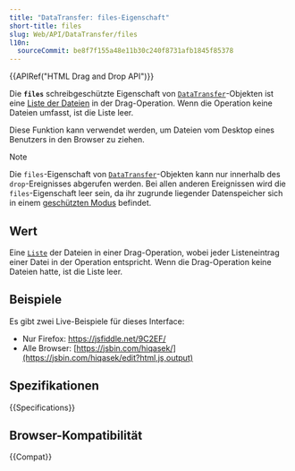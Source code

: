 ```yaml
---
title: "DataTransfer: files-Eigenschaft"
short-title: files
slug: Web/API/DataTransfer/files
l10n:
  sourceCommit: be8f7f155a48e11b30c240f8731afb1845f85378
---
```


{{APIRef("HTML Drag and Drop API")}}

Die **`files`** schreibgeschützte Eigenschaft von [`DataTransfer`](/de/docs/Web/API/DataTransfer)-Objekten ist eine [Liste der Dateien](/de/docs/Web/API/FileList) in der Drag-Operation. Wenn die Operation keine Dateien umfasst, ist die Liste leer.

Diese Funktion kann verwendet werden, um Dateien vom Desktop eines Benutzers in den Browser zu ziehen.

> [!NOTE]
> Die `files`-Eigenschaft von [`DataTransfer`](/de/docs/Web/API/DataTransfer)-Objekten kann nur innerhalb des `drop`-Ereignisses abgerufen werden. Bei allen anderen Ereignissen wird die `files`-Eigenschaft leer sein, da ihr zugrunde liegender Datenspeicher sich in einem [geschützten Modus](https://html.spec.whatwg.org/multipage/dnd.html#the-drag-data-store) befindet.

## Wert

Eine [`Liste`](/de/docs/Web/API/FileList) der Dateien in einer Drag-Operation, wobei jeder Listeneintrag einer Datei in der Operation entspricht. Wenn die Drag-Operation keine Dateien hatte, ist die Liste leer.

## Beispiele

Es gibt zwei Live-Beispiele für dieses Interface:

- Nur Firefox: <https://jsfiddle.net/9C2EF/>
- Alle Browser: [https://jsbin.com/hiqasek/](https://jsbin.com/hiqasek/edit?html,js,output)

## Spezifikationen

{{Specifications}}

## Browser-Kompatibilität

{{Compat}}
